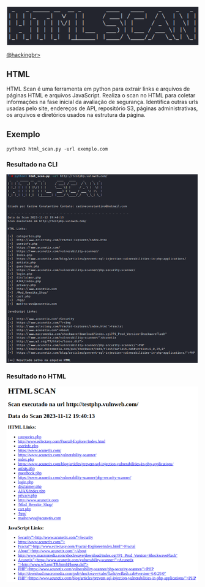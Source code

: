 <p align="center">
    <img width="500" src="html_scan.png" alt="HTML SCAN"><p></p>
    <a href="https://github.com/carineconstantino/hackingbr">@hackingbr></a>
</p>

## HTML
HTML Scan é uma ferramenta em python para extrair links e arquivos de páginas HTML e arquivos JavaScript. Realiza o scan no HTML para coletar informações na fase inicial da avaliação de segurança. Identifica outras urls usadas pelo site, endereços de API, repositório S3, páginas administrativas, os arquivos e diretórios usados na estrutura da página. 

## Exemplo
```
python3 html_scan.py -url exemplo.com
```
### Resultado na CLI
<p align="left">
    <img width="500" src="html_scan_exemplo.png"><p></p>
</p>

### Resultado no HTML
<p align="left">
    <img width="500" src="html_scan_report.png"><p></p>
</p>

#


